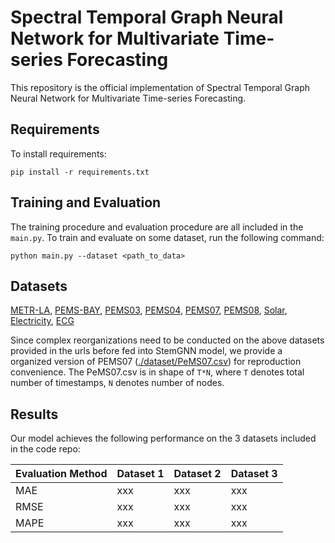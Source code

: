 # Spectral Temporal Graph Neural Network for Multivariate Time-series Forecasting

This repository is the official implementation of Spectral Temporal Graph Neural Network for
Multivariate Time-series Forecasting.

<!-- > 📋Optional: include a graphic explaining your approach/main result, bibtex entry, link to demos, blog posts and tutorials -->

## Requirements

To install requirements:

```setup
pip install -r requirements.txt
```

<!-- > 📋Describe how to set up the environment, e.g. pip/conda/docker commands, download datasets, etc... -->

## Training and Evaluation

The training procedure and evaluation procedure are all included in the `main.py`. To train and evaluate on some dataset, run the following command:

```train & evaluate
python main.py --dataset <path_to_data>
```

<!-- The hyperparameters are set as default pramaters for reproduction convenience, so no more parameters need to be specified in the above command. -->

## Datasets

[METR-LA](http://pems.dot.ca.gov/?dnode=Clearinghouse&type=station_5min&district_id=3&submit=Submit),
[PEMS-BAY](http://pems.dot.ca.gov/?dnode=Clearinghouse&type=station_5min&district_id=3&submit=Submit),
[PEMS03](http://pems.dot.ca.gov/?dnode=Clearinghouse&type=station_5min&district_id=3&submit=Submit),
[PEMS04](http://pems.dot.ca.gov/?dnode=Clearinghouse&type=station_5min&district_id=3&submit=Submit),
[PEMS07](http://pems.dot.ca.gov/?dnode=Clearinghouse&type=station_5min&district_id=3&submit=Submit),
[PEMS08](http://pems.dot.ca.gov/?dnode=Clearinghouse&type=station_5min&district_id=3&submit=Submit),
[Solar](https://www.nrel.gov/grid/solar-power-data.html),
[Electricity](https://archive.ics.uci.edu/ml/datasets/ElectricityLoadDiagrams20112014),
[ECG](http://www.timeseriesclassification.com/description.php?Dataset=ECG5000)

Since complex reorganizations need to be conducted on the above datasets provided in the urls before fed into StemGNN model, we provide a organized version of PEMS07 ([./dataset/PeMS07.csv](./dataset/PeMS07.csv)) for reproduction convenience. The PeMS07.csv is in shape of `T*N`, where `T` denotes total number of timestamps, `N` denotes number of nodes.

## Results

Our model achieves the following performance on the 3 datasets included in the code repo:


| Evaluation Method | Dataset 1  | Dataset 2 | Dataset 3 |
| ------------------ |---------------- | -------------- |  -------------- |
| MAE  | xxx | xxx | xxx |
| RMSE | xxx | xxx | xxx |
| MAPE | xxx | xxx | xxx |

<!-- > 📋Include a table of results from your paper, and link back to the leaderboard for clarity and context. If your main result is a figure, include that figure and link to the command or notebook to reproduce it.  -->

